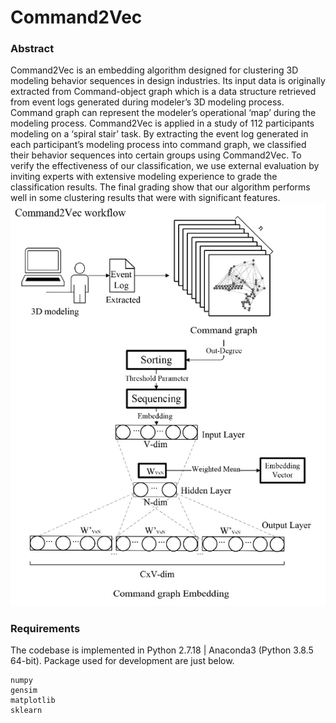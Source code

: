 Command2Vec
=========================


### Abstract

Command2Vec is an embedding algorithm designed for clustering 3D modeling behavior sequences in design industries. Its input data is originally extracted from Command-object graph which is a data structure retrieved from event logs generated during modeler’s 3D modeling process. Command graph can represent the modeler’s operational ‘map’ during the modeling process. Command2Vec is applied in a study of 112 participants modeling on a ‘spiral stair’ task. By extracting the event log generated in each participant’s modeling process into command graph, we classified their behavior sequences into certain groups using Command2Vec. To verify the effectiveness of our classification, we use external evaluation by inviting experts with extensive modeling experience to grade the classification results. The final grading show that our algorithm performs well in some clustering results that were with significant features.
![avatar](./workflow.png#pic_center=100x)


### Requirements

The codebase is implemented in Python 2.7.18 | Anaconda3 (Python 3.8.5 64-bit). Package used for development are just below.
```
numpy             
gensim           
matplotlib        
sklearn
```
